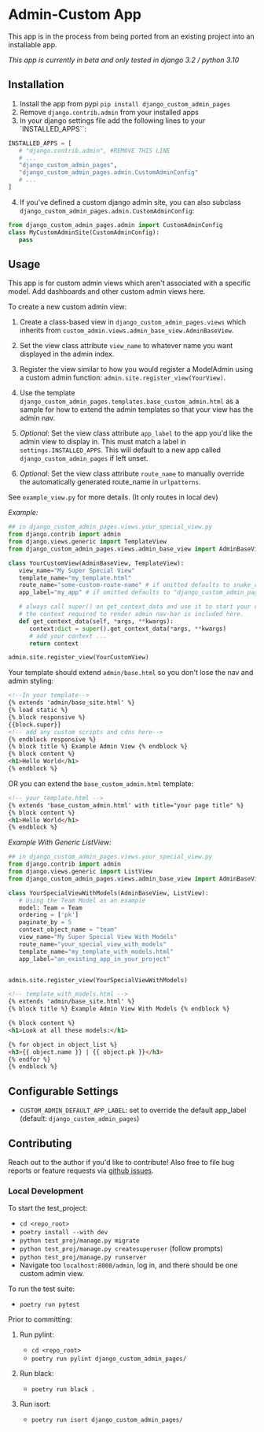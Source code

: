 # Admin-Custom App
This app is in the process from being ported from an existing project into an installable app. 

_This app is currently in beta and only tested in django 3.2 / python 3.10_

## Installation

1. Install the app from pypi `pip install django_custom_admin_pages`
2. Remove `django.contrib.admin` from your installed apps
3. In your django settings file add the following lines to your `INSTALLED_APPS``:

```python
INSTALLED_APPS = [
   # "django.contrib.admin", #REMOVE THIS LINE
   # ...
   "django_custom_admin_pages",
   "django_custom_admin_pages.admin.CustomAdminConfig"
   # ...
]
```
4. If you've defined a custom django admin site, you can also subclass `django_custom_admin_pages.admin.CustomAdminConfig`:

```python
from django_custom_admin_pages.admin import CustomAdminConfig
class MyCustomAdminSite(CustomAdminConfig):
   pass
```


## Usage

This app is for custom admin views which aren't associated with a specific model. Add dashboards and other custom admin views here.

To create a new custom admin view:

1. Create a class-based view in `django_custom_admin_pages.views` which inherits from `custom_admin.views.admin_base_view.AdminBaseView`.
2. Set the view class attribute `view_name` to whatever name you want displayed in the admin index.
3. Register the view similar to how you would register a ModelAdmin using a custom admin function: `admin.site.register_view(YourView)`.
4. Use the template `django_custom_admin_pages.templates.base_custom_admin.html` as a sample for how to extend the admin templates so that your view has the admin nav.

5. _Optional_: Set the view class attribute `app_label` to the app you'd like the admin view to display in. This must match a label in `settings.INSTALLED_APPS`. This will default to a new app called `django_custom_admin_pages` if left unset.
6. _Optional_: Set the view class attribute `route_name` to manually override the automatically generated route_name in `urlpatterns`.


See `example_view.py` for more details. (It only routes in local dev)

_Example:_

```python
## in django_custom_admin_pages.views.your_special_view.py
from django.contrib import admin
from django.views.generic import TemplateView
from django_custom_admin_pages.views.admin_base_view import AdminBaseView

class YourCustomView(AdminBaseView, TemplateView):
   view_name="My Super Special View"
   template_name="my_template.html"
   route_name="some-custom-route-name" # if omitted defaults to snake_case of view_name
   app_label="my_app" # if omitted defaults to "django_custom_admin_pages". Must match app in settings

   # always call super() on get_context_data and use it to start your context dict.
   # the context required to render admin nav-bar is included here.
   def get_context_data(self, *args, **kwargs):
      context:dict = super().get_context_data(*args, **kwargs)
      # add your context ...
      return context

admin.site.register_view(YourCustomView)
```

Your template should extend `admin/base.html` so you don't lose the nav and admin styling:
```html
<!--In your template-->
{% extends 'admin/base_site.html' %}
{% load static %} 
{% block responsive %}
{{block.super}}
<!-- add any custom scripts and cdns here-->
{% endblock responsive %} 
{% block title %} Example Admin View {% endblock %}
{% block content %}
<h1>Hello World</h1>
{% endblock %}
```
OR you can extend the `base_custom_admin.html` template:
```html
<!-- your_template.html -->
{% extends 'base_custom_admin.html' with title="your page title" %} 
{% block content %}
<h1>Hello World</h1>
{% endblock %}
```

_Example With Generic ListView:_

```python
## in django_custom_admin_pages.views.your_special_view.py
from django.contrib import admin
from django.views.generic import ListView
from django_custom_admin_pages.views.admin_base_view import AdminBaseView

class YourSpecialViewWithModels(AdminBaseView, ListView):
   # Using the Team Model as an example
   model: Team = Team
   ordering = ['pk']
   paginate_by = 5
   context_object_name = "team"
   view_name="My Super Special View With Models"
   route_name="your_special_view_with_models"
   template_name="my_template_with_models.html"
   app_label="an_existing_app_in_your_project"


admin.site.register_view(YourSpecialViewWithModels)
```

```html
<!-- template_with_models.html -->
{% extends 'admin/base_site.html' %}
{% block title %} Example Admin View With Models {% endblock %}

{% block content %}
<h1>Look at all these models:</h1>

{% for object in object_list %}
<h3>{{ object.name }} | {{ object.pk }}</h3>
{% endfor %} 
{% endblock %}
```

## Configurable Settings

- `CUSTOM_ADMIN_DEFAULT_APP_LABEL`: set to override the default app_label (default: `django_custom_admin_pages`)

## Contributing

Reach out to the author if you'd like to contribute! Also free to file bug reports or feature requests via [github issues](https://github.com/lekjos/django-custom-admin-pages/issues).

### Local Development

To start the test_project:
- `cd <repo_root>`
- `poetry install --with dev`
- `python test_proj/manage.py migrate`
- `python test_proj/manage.py createsuperuser` (follow prompts)
- `python test_proj/manage.py runserver`
- Navigate too `localhost:8000/admin`, log in, and there should be one custom admin view.

To run the test suite:
- `poetry run pytest`

Prior to committing:
1. Run pylint:
   - `cd <repo_root>`
   - `poetry run pylint django_custom_admin_pages/`

2. Run black:
   - `poetry run black .`

2. Run isort:
   - `poetry run isort django_custom_admin_pages/`